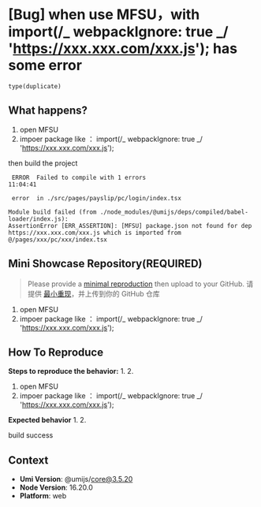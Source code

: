 # [Bug] when use MFSU，with import(/_ webpackIgnore: true _/ 'https://xxx.xxx.com/xxx.js'); has some error

`type(duplicate)`

<!--
感谢您向我们反馈问题，为了高效的解决问题，我们期望你能提供以下信息：
-->

## What happens?

<!-- A clear and concise description of what the bug is. -->
<!-- 清晰的描述下遇到的问题。-->

1. open MFSU
2. impoer package like ： import(/_ webpackIgnore: true _/ 'https://xxx.xxx.com/xxx.js');

then build the project

```
 ERROR  Failed to compile with 1 errors                                                                                                                                11:04:41

 error  in ./src/pages/payslip/pc/login/index.tsx

Module build failed (from ./node_modules/@umijs/deps/compiled/babel-loader/index.js):
AssertionError [ERR_ASSERTION]: [MFSU] package.json not found for dep https://xxx.xxx.com/xxx.js which is imported from @/pages/xxx/pc/xxx/index.tsx
```

## Mini Showcase Repository(REQUIRED)

> Please provide a [minimal reproduction](https://stackoverflow.com/help/minimal-reproducible-example) then upload to your GitHub. 请提供 [最小重现](https://stackoverflow.com/help/minimal-reproducible-example)，并上传到你的 GitHub 仓库

<!-- 为节约大家的时间，无复现步骤的 ISSUE 会被关闭，提供之后再 REOPEN -->
<!-- YOUR_REPOSITORY_URL on github or stackbliz -->

1. open MFSU
2. impoer package like ： import(/_ webpackIgnore: true _/ 'https://xxx.xxx.com/xxx.js');

## How To Reproduce

**Steps to reproduce the behavior:** 1. 2.

1. open MFSU
2. impoer package like ： import(/_ webpackIgnore: true _/ 'https://xxx.xxx.com/xxx.js');

**Expected behavior** 1. 2.

build success

<!-- 请提供复现链接/步骤，错误日志以及相关配置 -->

## Context

- **Umi Version**: @umijs/core@3.5.20
- **Node Version**: 16.20.0
- **Platform**: web
